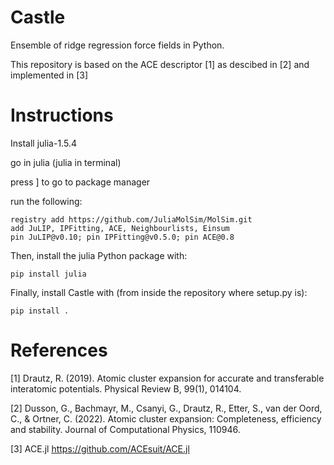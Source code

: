 # Castle

Ensemble of ridge regression force fields in Python.

This repository is based on the ACE descriptor [1] as descibed in [2] and implemented in [3]


# Instructions

Install julia-1.5.4

go in julia (julia in terminal)

press ] to go to package manager

run the following:


	registry add https://github.com/JuliaMolSim/MolSim.git
	add JuLIP, IPFitting, ACE, Neighbourlists, Einsum
	pin JuLIP@v0.10; pin IPFitting@v0.5.0; pin ACE@0.8

Then, install the julia Python package with:

	pip install julia

Finally, install Castle with (from inside the repository where setup.py is):

	pip install .

# References
[1] Drautz, R. (2019). Atomic cluster expansion for accurate and transferable interatomic potentials. Physical Review B, 99(1), 014104.

[2] Dusson, G., Bachmayr, M., Csanyi, G., Drautz, R., Etter, S., van der Oord, C., & Ortner, C. (2022). Atomic cluster expansion: Completeness, efficiency and stability. Journal of Computational Physics, 110946.

[3] ACE.jl https://github.com/ACEsuit/ACE.jl
